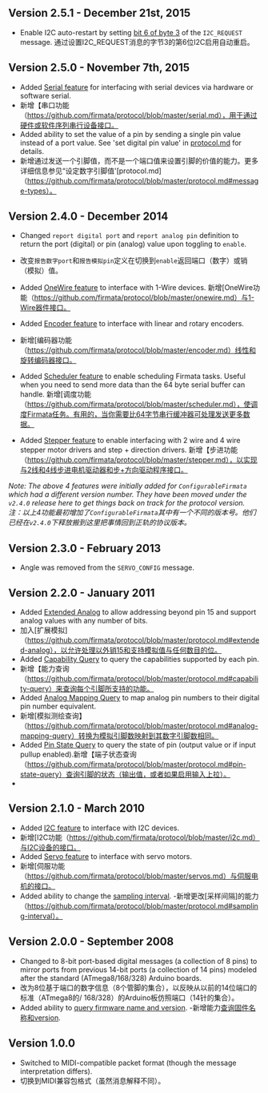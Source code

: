 ## Version 2.5.1 - December 21st, 2015

- Enable I2C auto-restart by setting [bit 6 of byte 3](https://github.com/firmata/protocol/commit/22cc239b5a527556d82707fe0c540b16ed42f0bc#diff-ab7ff1e563b418ee1e557d6ece901dc7R17) of the `I2C_REQUEST` message.
通过设置I2C_REQUEST消息的字节3的第6位I2C启用自动重启。
## Version 2.5.0 - November 7th, 2015

- Added [Serial feature](https://github.com/firmata/protocol/blob/master/serial.md) for interfacing with serial devices via hardware or software serial.
- 新增【串口功能（https://github.com/firmata/protocol/blob/master/serial.md），用于通过硬件或软件序列串行设备接口。
- Added ability to set the value of a pin by sending a single pin value instead of a port value. See 'set digital pin value' in [protocol.md](https://github.com/firmata/protocol/blob/master/protocol.md#message-types) for details.
- 新增通过发送一个引脚值，而不是一个端口值来设置引脚的价值的能力。更多详细信息参见“设定数字引脚值'[protocol.md]（https://github.com/firmata/protocol/blob/master/protocol.md#message-types）。

## Version 2.4.0 - December 2014

- Changed `report digital port` and `report analog pin` definition to return the port (digital) or pin (analog) value upon toggling to `enable`.
- 改变`报告数字port`和`报告模拟pin`定义在切换到`enable`返回端口（数字）或销（模拟）值。

- Added [OneWire feature](https://github.com/firmata/protocol/blob/master/onewire.md) to interface with 1-Wire devices.
新增[OneWire功能（https://github.com/firmata/protocol/blob/master/onewire.md）与1-Wire器件接口。

- Added [Encoder feature](https://github.com/firmata/protocol/blob/master/encoder.md) to interface with linear and rotary encoders.
- 新增[编码器功能（https://github.com/firmata/protocol/blob/master/encoder.md）线性和旋转编码器接口。

- Added [Scheduler feature](https://github.com/firmata/protocol/blob/master/scheduler.md) to enable scheduling Firmata tasks. Useful when you need to send more data than the 64 byte serial buffer can handle.
新增[调度功能（https://github.com/firmata/protocol/blob/master/scheduler.md），使调度Firmata任务。有用的，当你需要比64字节串行缓冲器可处理发送更多数据。

- Added [Stepper feature](https://github.com/firmata/protocol/blob/master/stepper.md) to enable interfacing with 2 wire and 4 wire stepper motor drivers and step + direction drivers.
新增【步进功能（https://github.com/firmata/protocol/blob/master/stepper.md），以实现与2线和4线步进电机驱动器和步+方向驱动程序接口。


*Note: The above 4 features were initially added for `ConfigurableFirmata` which had a different version number. They have been moved under the `v2.4.0` release here to get things back on track for the protocol version.*
*注：以上4功能最初增加了`ConfigurableFirmata`其中有一个不同的版本号。他们已经在`v2.4.0`下释放搬到这里把事情回到正轨的协议版本。*
## Version 2.3.0 - February 2013

- Angle was removed from the `SERVO_CONFIG` message.

## Version 2.2.0 - January 2011

- Added [Extended Analog](https://github.com/firmata/protocol/blob/master/protocol.md#extended-analog) to allow addressing beyond pin 15 and support analog values with any number of bits.
- 加入[扩展模拟]（https://github.com/firmata/protocol/blob/master/protocol.md#extended-analog），以允许处理以外销15和支持模拟值与任何数目的位。
- Added [Capability Query](https://github.com/firmata/protocol/blob/master/protocol.md#capability-query) to query the capabilities supported by each pin.
- 新增【能力查询（https://github.com/firmata/protocol/blob/master/protocol.md#capability-query）来查询每个引脚所支持的功能。
- Added [Analog Mapping Query](https://github.com/firmata/protocol/blob/master/protocol.md#analog-mapping-query) to map analog pin numbers to their digital pin number equivalent.
- 新增[模拟测绘查询】（https://github.com/firmata/protocol/blob/master/protocol.md#analog-mapping-query）转换为模拟引脚数映射到其数字引脚数相同。
- Added [Pin State Query](https://github.com/firmata/protocol/blob/master/protocol.md#pin-state-query) to query the state of pin (output value or if input pullup enabled).新增【端子状态查询（https://github.com/firmata/protocol/blob/master/protocol.md#pin-state-query）查询引脚的状态（输出值，或者如果启用输入上拉）。
- 

## Version 2.1.0 - March 2010

- Added [I2C feature](https://github.com/firmata/protocol/blob/master/i2c.md) to interface with I2C devices.
- 新增[I2C功能（https://github.com/firmata/protocol/blob/master/i2c.md）与I2C设备的接口。
- Added [Servo feature](https://github.com/firmata/protocol/blob/master/servos.md) to interface with servo motors.
- 新增[伺服功能（https://github.com/firmata/protocol/blob/master/servos.md）与伺服电机的接口。
- Added ability to change the [sampling interval](https://github.com/firmata/protocol/blob/master/protocol.md#sampling-interval).
-新增更改[采样间隔]的能力（https://github.com/firmata/protocol/blob/master/protocol.md#sampling-interval）。
## Version 2.0.0 - September 2008

- Changed to 8-bit port-based digital messages (a collection of 8 pins) to mirror ports from previous 14-bit ports (a collection of 14 pins) modeled after the standard (ATmega8/168/328) Arduino boards.
- 改为8位基于端口的数字信息（8个管脚的集合），以反映从以前的14位端口的标准（ATmega8的/ 168/328）的Arduino板仿照端口（14针的集合）。
- Added ability to [query firmware name and version](https://github.com/firmata/protocol/blob/master/protocol.md#query-firmware-name-and-version).
-新增能力[查询固件名称和version](https://github.com/firmata/protocol/blob/master/protocol.md#query-firmware-name-and-version).
## Version 1.0.0

- Switched to MIDI-compatible packet format (though the message interpretation differs).
- 切换到MIDI兼容包格式（虽然消息解释不同）。
